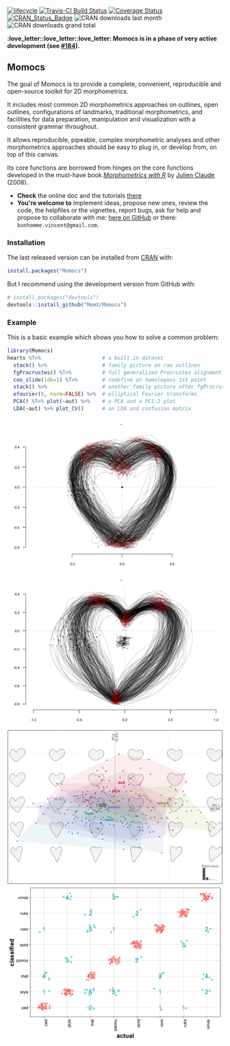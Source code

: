
<!--README.md is generated from README.Rmd. Please edit that file -->
<!--Badges -->
[![lifecycle](https://img.shields.io/badge/lifecycle-maturing-blue.svg)](https://www.tidyverse.org/lifecycle/#maturing) [![Travis-CI Build Status](https://travis-ci.org/MomX/Momocs.svg?branch=master)](https://travis-ci.org/vbonhomme/Momocs) [![Coverage Status](https://img.shields.io/codecov/c/MomX/vbonhomme/Momocs/master.svg)](https://codecov.io/github/MomX/Momocs?branch=master) [![CRAN\_Status\_Badge](http://www.r-pkg.org/badges/version/Momocs)](http://cran.r-project.org/package=Momocs) ![CRAN downloads last month](http://cranlogs.r-pkg.org/badges/Momocs) ![CRAN downloads grand total](http://cranlogs.r-pkg.org/badges/grand-total/Momocs)

**:love\_letter::love\_letter::love\_letter: Momocs is in a phase of very active development (see [\#184](https://github.com/vbonhomme/MomX/issues/184)).**

Momocs
------

The goal of Momocs is to provide a complete, convenient, reproducible and open-source toolkit for 2D morphometrics.

It includes most common 2D morphometrics approaches on outlines, open outlines, configurations of landmarks, traditional morphometrics, and facilities for data preparation, manipulation and visualization with a consistent grammar throughout.

It allows reproducible, pipeable, complex morphometric analyses and other morphometrics approaches should be easy to plug in, or develop from, on top of this canvas.

Its core functions are borrowed from hinges on the core functions developed in the must-have book *[Morphometrics with R](http://www.springer.com/statistics/life+sciences,+medicine+%26+health/book/978-0-387-77789-4)* by [Julien Claude](http://www.isem.univ-montp2.fr/recherche/equipes/biologie-du-developpement-et-evolution/personnel/claude-julien/) (2008).

-   **Check** the online doc and the tutorials [there](http://vbonhomme.github.io/Momocs/)
-   **You're welcome to** implement ideas, propose new ones, review the code, the helpfiles or the vignettes, report bugs, ask for help and propose to collaborate with me: [here on GitHub](https://github.com/vbonhomme/Momocs/issues) or there: `bonhomme.vincent@gmail.com`.

### Installation

The last released version can be installed from [CRAN](https://CRAN.R-project.org/package=Momocs) with:

``` r
install.packages("Momocs")
```

But I recommend using the development version from GitHub with:

``` r
# install.packages("devtools")
devtools::install_github("MomX/Momocs")
```

<!--
## Features
__Matrices of xy-coordinates__
* ~100 generic tools like centering, scaling, rotating, calculating area, perimeter, etc. Full list with `apropos("coo_")`
* generic plotters: `coo_plot` and `g` (work in progress)

__Data acquisition + Babel__

* Outline extraction from black mask/silhouettes `.jpgs`
* Landmark definition on outlines (`def_ldk` or via [StereoMorph](https://github.com/aaronolsen/StereoMorph))
* Open curves digitization with bezier curves (via [StereoMorph](https://github.com/aaronolsen/StereoMorph))
* Import/Export from/to `.nts`, `.tps`, `PAST`, `.txt`, etc.

__Outline analysis__

* Elliptical Fourier analysis (`efourier`)
* Radii variation (`rfourier`)
* Radii variation - curvilinear abscissa (`sfourier`)
* Tangent Angle Fourier analysis (`tfourier`)

__Open-outlines__

* Natural (raw) polynomials (`npoly`)
* Orthogonal (Legendre) polynomials (`opoly`)
* Discrete Cosinus Transform (`dfourier`)
* `bezier` core functions

__Configuration of landmarks__

* Full Generalized Procrustes Adjustment (`fgProcrustes`)
* Sliding semi-landmarks (`fgsProcrustes`)

__Traditional morphometrics and global shape descriptors__

* Facilities for multivariate analysis (see `flowers`)
* A long list of shape scalars (eg. `coo_eccentricity`, `coo_rectilinearity`, etc.)

__Data handling__

* Easy data manipulation with `filter`, `select`, `slice`, `mutate` and other verbs ala [dplyr](https://github.com/hadley/dplyr/)
* New verbs useful for morphometrics such as `combine` and `chop`, to handle several 2D views
* Permutation methods to resample data (`perm`, `breed`)

__Multivariate analysis__

* Mean shape (groupwise) calculations (`mshapes`)
* Principal component analysis (`PCA`)
* Multivariate analysis of variance (`MANOVA` + pairwise testing `MANOVA_PW`)
* Linear discriminant analysis and screening (`LDA`)
* Hierarchical clustering (`CLUST`)
* K-means (`KMEANS`)

__Graphical methods__

* Family pictures and quick inspection of whole datasets (`stack` and `panel`)
* Some `ggplot2` plots, when useful (and convet Momocs' objects into `data.frames it with `as_df`)
* Morphological spaces for PCA
* Thin plate splines and variation around deformation grids


__Misc__

* Datasets for all types of data (`apodemus`, `bot`, `chaff`, `charring`, `flower`,  `hearts`, `molars`, `mosquito`, `mouse`, `oak`, `olea`, `shapes`, `trilo`, `wings`)
* [Shiny](http://shiny.rstudio.com/) demonstrators/helpers. See [Momecs](https://github.com/vbonhomme/Momecs/)
* [Online documentation](http://vbonhomme.github.io/Momocs/)
-->
### Example

This is a basic example which shows you how to solve a common problem:

``` r
library(Momocs)
hearts %T>%                    # a built in dataset
  stack() %>%                  # family picture on raw outlines
  fgProcrustes() %T>%          # full generalized Procrustes alignment
  coo_slide(ldk=1) %T>%        # redefine an homologous 1st point
  stack() %>%                  # another family picture after fgProcrustes
  efourier(6, norm=FALSE) %>%  # elliptical Fourier transforms
  PCA() %T>% plot(~aut) %>%    # a PCA and a PC1:2 plot
  LDA(~aut) %>% plot_CV()      # an LDA and confusion matrix
```

![](README-example-1.png)![](README-example-2.png)![](README-example-3.png)![](README-example-4.png)
